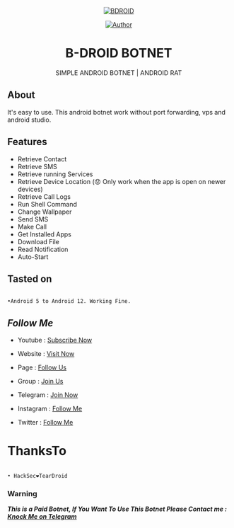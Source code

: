 <p align="center"><a href="https://github.com/botolmehedi/BDROID"><img title="BDROID" src="https://i.ibb.co/PgFYh4K/20220325-110329.png"></a>

<p align="center"><a href="https://github.com/botolmehedi"><img title="Author" src="https://img.shields.io/badge/By-Botol--Baba-red.svg?style=for-the-badge&logo=github"></a></p>

<h1 align="center">B-DROID BOTNET</h1>

<p align="center">      SIMPLE ANDROID BOTNET | ANDROID RAT</p>

## About

It's easy to use. This android botnet work without port forwarding, vps and android studio.

## Features

* Retrieve Contact
* Retrieve SMS
* Retrieve running Services
* Retrieve Device Location (:worried: Only work when the app is open on newer devices)
* Retrieve Call Logs
* Run Shell Command
* Change Wallpaper
* Send SMS
* Make Call
* Get Installed Apps
* Download File
* Read Notification
* Auto-Start

## Tasted on

```

•Android 5 to Android 12. Working Fine.

```

## ***Follow Me***

* Youtube : [Subscribe Now](https://www.youtube.com/MasterTrick1)

* Website : [Visit Now](https://linktr.ee/botolbaba)

* Page : [Follow Us](https://www.facebook.com/TeamVVirus)

* Group : [Join Us](https://www.facebook.com/groups/231747098048450)

* Telegram : [Join Now](https://t.me/mastertrick2)

* Instagram : [Follow Me](https://www.instagram.com/MehtanOfficial)

* Twitter : [Follow Me](https://www.twitter.com/botolbaba)

# ThanksTo

```

• HackSec❤TearDroid

```

### Warning

***This is a Paid Botnet, If You Want To Use This Botnet Please Contact me : [Knock Me on Telegram](https://t.me/botolbaba)***

